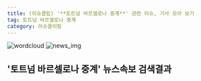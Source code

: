 ```yaml
---
title: (이슈클립) '**토트넘 바르셀로나 중계**' 관련 이슈, 기사 모아 보기
tag: 토트넘 바르셀로나 중계
category: 이슈클리핑
---
```

![wordcloud](https://s3.ap-northeast-2.amazonaws.com/lyrics101-wordcloud/2018-10-04-1538598041.png)
![news_img](https://user-images.githubusercontent.com/42597476/44507050-1206f400-a6e4-11e8-8d98-7ffbfebb353f.png)
## **'**토트넘 바르셀로나 중계**'** 뉴스속보 검색결과

